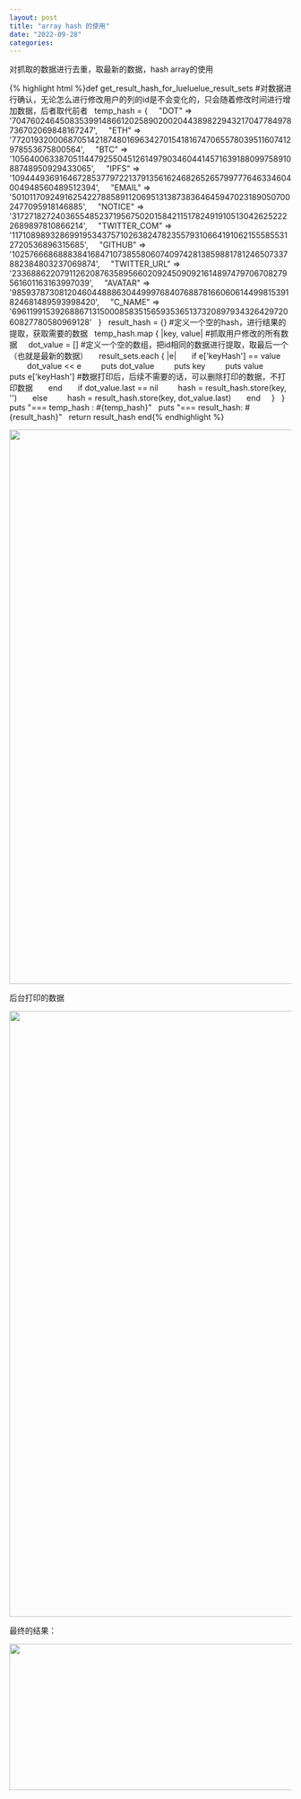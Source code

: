 ```yaml
---
layout: post
title: "array hash 的使用"
date: "2022-09-28"
categories: 
---
```

<p>对抓取的数据进行去重，取最新的数据，hash array的使用</p>
{% highlight html %}def get_result_hash_for_lueluelue_result_sets
#对数据进行确认，无论怎么进行修改用户的列的id是不会变化的，只会随着修改时间进行增加数据，后者取代前者
&nbsp; temp_hash = {
&nbsp;&nbsp;&nbsp; &quot;DOT&quot; =&gt; &#39;70476024645083539914866120258902002044389822943217047784978736702069848167247&#39;,
&nbsp;&nbsp;&nbsp; &quot;ETH&quot; =&gt; &#39;77201932000687051421874801696342701541816747065578039511607412978553675800564&#39;,
&nbsp;&nbsp;&nbsp; &quot;BTC&quot; =&gt; &#39;105640063387051144792550451261497903460441457163918809975891088748950929433065&#39;,
&nbsp;&nbsp;&nbsp; &quot;IPFS&quot; =&gt; &#39;109444936916467285377972213791356162468265265799777646334604004948560489512394&#39;,
&nbsp;&nbsp;&nbsp; &quot;EMAIL&quot; =&gt; &#39;50101170924916254227885891120695131387383646459470231890507002477095918146885&#39;,
&nbsp;&nbsp;&nbsp; &quot;NOTICE&quot; =&gt; &#39;31727182724036554852371956750201584211517824919105130426252222689897810866214&#39;,
&nbsp;&nbsp;&nbsp; &quot;TWITTER_COM&quot; =&gt; &#39;11710898932869919534375710263824782355793106641910621555855312720536896315685&#39;,
&nbsp;&nbsp;&nbsp; &quot;GITHUB&quot; =&gt; &#39;102576668688838416847107385580607409742813859881781246507337882384803237069874&#39;,
&nbsp;&nbsp;&nbsp; &quot;TWITTER_URL&quot; =&gt; &#39;23368862207911262087635895660209245090921614897479706708279561601163163997039&#39;,
&nbsp;&nbsp;&nbsp; &quot;AVATAR&quot; =&gt; &#39;98593787308120460448886304499976840768878166060614499815391824681489593998420&#39;,
&nbsp;&nbsp;&nbsp; &quot;C_NAME&quot; =&gt; &#39;69611991539268867131500085835156593536513732089793432642972060827780580969128&#39;
&nbsp; }
&nbsp; result_hash = {}
#定义一个空的hash，进行结果的提取，获取需要的数据
&nbsp; temp_hash.map { |key, value|
#抓取用户修改的所有数据
&nbsp;&nbsp;&nbsp; dot_value = []
#定义一个空的数组，把id相同的数据进行提取，取最后一个（也就是最新的数据）
&nbsp;&nbsp;&nbsp; result_sets.each { |e|
&nbsp;&nbsp;&nbsp;&nbsp;&nbsp; if e[&#39;keyHash&#39;] == value
&nbsp;&nbsp;&nbsp;&nbsp;&nbsp;&nbsp;&nbsp; dot_value &lt;&lt; e
&nbsp;&nbsp;&nbsp;&nbsp;&nbsp;&nbsp;&nbsp; puts dot_value
&nbsp;&nbsp;&nbsp;&nbsp;&nbsp;&nbsp;&nbsp; puts key
&nbsp;&nbsp;&nbsp;&nbsp;&nbsp;&nbsp;&nbsp; puts value
&nbsp;&nbsp;&nbsp;&nbsp;&nbsp;&nbsp;&nbsp; puts e[&#39;keyHash&#39;]
#数据打印后，后续不需要的话，可以删除打印的数据，不打印数据
&nbsp;&nbsp;&nbsp;&nbsp;&nbsp; end
&nbsp;&nbsp;&nbsp;&nbsp;&nbsp; if dot_value.last == nil
&nbsp;&nbsp;&nbsp;&nbsp;&nbsp;&nbsp;&nbsp; hash = result_hash.store(key, &#39;&#39;)
&nbsp;&nbsp;&nbsp;&nbsp;&nbsp; else
&nbsp;&nbsp;&nbsp;&nbsp;&nbsp;&nbsp;&nbsp; hash = result_hash.store(key, dot_value.last)
&nbsp;&nbsp;&nbsp;&nbsp;&nbsp; end
&nbsp;&nbsp;&nbsp; }
&nbsp; }
&nbsp; puts &quot;=== temp_hash : #{temp_hash}&quot;
&nbsp; puts &quot;=== result_hash: #{result_hash}&quot;
&nbsp; return result_hash
end{% endhighlight %}
<p><img src="/uploads/ckeditor/pictures/482/image-20220928113437-1.png" style="height:988px; width:1313px" /></p>
<p>后台打印的数据</p>
<p><img src="/uploads/ckeditor/pictures/483/image-20220928113933-2.png" style="height:1080px; width:1920px" /></p>
<p>最终的结果：</p>
<p><img src="/uploads/ckeditor/pictures/484/image-20220928114012-3.png" style="height:261px; width:1920px" /></p>
